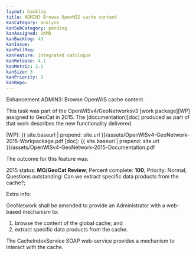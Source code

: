 ```yaml
---
layout: backlog
title: ADMIN3 Browse OpenWIS cache content
kanCategory: analyse
kanSubCategory: pending
kanAssigned: UKMO
kanBacklog: 43
kanIssue:
kanPullReq:
kanFeature: Integrated catologue
kanRelease: 4.1
kanMetric: 2.1
kanSize: 3
kanPriority: 3
kanRepo:
---
```

Enhancement ADMIN3: Browse OpenWIS cache content

This task was part of the OpenWISv4/GeoNetworksv3 [work package][WP] assigned to GeoCat in 2015.  The [documentation][doc] produced as part of that work describes the new functionality delivered.

[WP]: {{ site.baseurl | prepend: site.url }}/assets/OpenWISv4-GeoNetwork-2015-Workpackage.pdf
[doc]: {{ site.baseurl | prepend: site.url }}/assets/OpenWISv4-GeoNetwork-2015-Documentation.pdf

The outcome for this feature was:

2015 status: **MO/GeoCat Review**; Percent complete: **100**; Priority: Normal; Questions outstanding: Can we extract specific data products from the cache?;

Extra info:

GeoNetwork shall be amended to provide an Administrator with a web-based mechanism to:

  1. browse the content of the global cache; and
  2. extract specific data products from the cache.

The CacheIndexService SOAP web-service provides a mechanism to interact with the cache.
